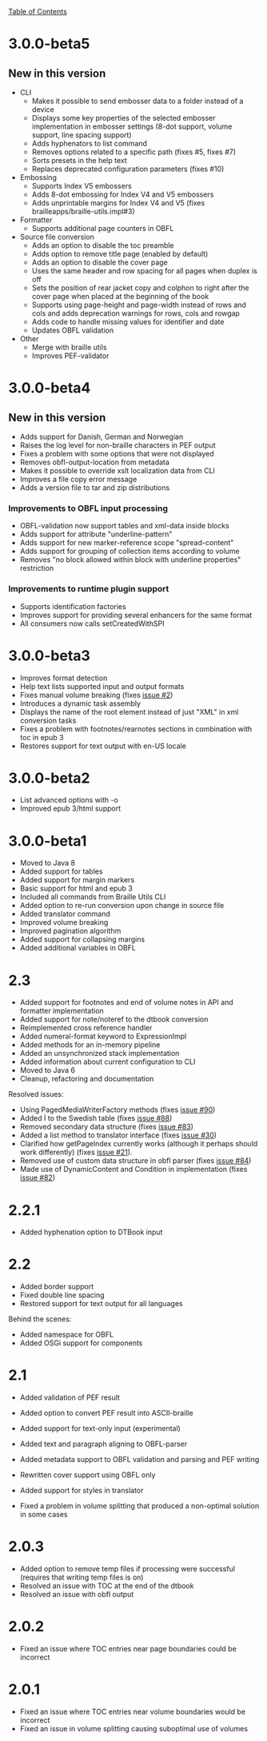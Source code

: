 [Table of Contents](toc.md)

# 3.0.0-beta5 #
## New in this version ##
- CLI
  - Makes it possible to send embosser data to a folder instead of a device
  - Displays some key properties of the selected embosser implementation in embosser settings (8-dot support, volume support, line spacing support)
  - Adds hyphenators to list command
  - Removes options related to a specific path (fixes #5, fixes #7)
  - Sorts presets in the help text
  - Replaces deprecated configuration parameters (fixes #10)
- Embossing
  - Supports Index V5 embossers
  - Adds 8-dot embossing for Index V4 and V5 embossers
  - Adds unprintable margins for Index V4 and V5 (fixes brailleapps/braille-utils.impl#3)
- Formatter
  - Supports additional page counters in OBFL
- Source file conversion
  - Adds an option to disable the toc preamble
  - Adds option to remove title page (enabled by default)
  - Adds an option to disable the cover page
  - Uses the same header and row spacing for all pages when duplex is off
  - Sets the position of rear jacket copy and colphon to right after the cover page when placed at the beginning of the book
  - Supports using page-height and page-width instead of rows and cols and adds deprecation warnings for rows, cols and rowgap
  - Adds code to handle missing values for identifier and date
  - Updates OBFL validation
- Other
  - Merge with braille utils
  - Improves PEF-validator

# 3.0.0-beta4 #
## New in this version ##
- Adds support for Danish, German and Norwegian
- Raises the log level for non-braille characters in PEF output
- Fixes a problem with some options that were not displayed
- Removes obfl-output-location from metadata
- Makes it possible to override xslt localization data from CLI
- Improves a file copy error message
- Adds a version file to tar and zip distributions

### Improvements to OBFL input processing ###
- OBFL-validation now support tables and xml-data inside blocks
- Adds support for attribute "underline-pattern"
- Adds support for new marker-reference scope "spread-content"
- Adds support for grouping of collection items according to volume
- Removes "no block allowed within block with underline properties" restriction

### Improvements to runtime plugin support ###
- Supports identification factories
- Improves support for providing several enhancers for the same format
- All consumers now calls setCreatedWithSPI

# 3.0.0-beta3 #
 - Improves format detection
 - Help text lists supported input and output formats
 - Fixes manual volume breaking (fixes [issue #2](https://github.com/brailleapps/dotify.formatter.impl/issues/2))
 - Introduces a dynamic task assembly
 - Displays the name of the root element instead of just "XML" in xml conversion tasks
 - Fixes a problem with footnotes/rearnotes sections in combination with toc in epub 3
 - Restores support for text output with en-US locale

# 3.0.0-beta2 #
  * List advanced options with -o
  * Improved epub 3/html support

# 3.0.0-beta1 #
  * Moved to Java 8
  * Added support for tables
  * Added support for margin markers
  * Basic support for html and epub 3
  * Included all commands from Braille Utils CLI
  * Added option to re-run conversion upon change in source file
  * Added translator command
  * Improved volume breaking
  * Improved pagination algorithm  
  * Added support for collapsing margins
  * Added additional variables in OBFL
  
# 2.3 #
  * Added support for footnotes and end of volume notes in API and formatter implementation
  * Added support for note/noteref to the dtbook conversion
  * Reimplemented cross reference handler
  * Added numeral-format keyword to ExpressionImpl
  * Added methods for an in-memory pipeline
  * Added an unsynchronized stack implementation
  * Added information about current configuration to CLI
  * Moved to Java 6
  * Cleanup, refactoring and documentation

Resolved issues:
  * Using PagedMediaWriterFactory methods (fixes [issue #90](https://code.google.com/p/dotify/issues/detail?id=#90))
  * Added İ to the Swedish table (fixes [issue #88](https://code.google.com/p/dotify/issues/detail?id=#88))
  * Removed secondary data structure (fixes [issue #83](https://code.google.com/p/dotify/issues/detail?id=#83))
  * Added a list method to translator interface (fixes [issue #30](https://code.google.com/p/dotify/issues/detail?id=#30))
  * Clarified how getPageIndex currently works (although it perhaps should work differently) (fixes [issue #21](https://code.google.com/p/dotify/issues/detail?id=#21)).
  * Removed use of custom data structure in obfl parser (fixes [issue #84](https://code.google.com/p/dotify/issues/detail?id=#84))
  * Made use of DynamicContent and Condition in implementation (fixes [issue #82](https://code.google.com/p/dotify/issues/detail?id=#82))

# 2.2.1 #
  * Added hyphenation option to DTBook input

# 2.2 #
  * Added border support
  * Fixed double line spacing
  * Restored support for text output for all languages

Behind the scenes:
  * Added namespace for OBFL
  * Added OSGi support for components

# 2.1 #
  * Added validation of PEF result
  * Added option to convert PEF result into ASCII-braille
  * Added support for text-only input (experimental)
  * Added text and paragraph aligning to OBFL-parser
  * Added metadata support to OBFL validation and parsing and PEF writing
  * Rewritten cover support using OBFL only
  * Added support for styles in translator

  * Fixed a problem in volume splitting that produced a non-optimal solution in some cases

# 2.0.3 #
  * Added option to remove temp files if processing were successful (requires that writing temp files is on)
  * Resolved an issue with TOC at the end of the dtbook
  * Resolved an issue with obfl output

# 2.0.2 #
  * Fixed an issue where TOC entries near page boundaries could be incorrect

# 2.0.1 #
  * Fixed an issue where TOC entries near volume boundaries would be incorrect
  * Fixed an issue in volume splitting causing suboptimal use of volumes